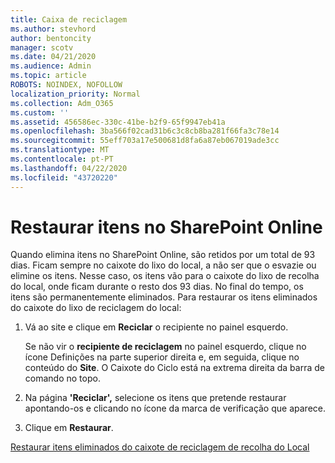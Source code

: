 ```yaml
---
title: Caixa de reciclagem
ms.author: stevhord
author: bentoncity
manager: scotv
ms.date: 04/21/2020
ms.audience: Admin
ms.topic: article
ROBOTS: NOINDEX, NOFOLLOW
localization_priority: Normal
ms.collection: Adm_O365
ms.custom: ''
ms.assetid: 456586ec-330c-41be-b2f9-65f9947eb41a
ms.openlocfilehash: 3ba566f02cad31b6c3c8cb8ba281f66fa3c78e14
ms.sourcegitcommit: 55eff703a17e500681d8fa6a87eb067019ade3cc
ms.translationtype: MT
ms.contentlocale: pt-PT
ms.lasthandoff: 04/22/2020
ms.locfileid: "43720220"
---
```

# <a name="restore-items-in-sharepoint-online"></a>Restaurar itens no SharePoint Online

Quando elimina itens no SharePoint Online, são retidos por um total de 93 dias. Ficam sempre no caixote do lixo do local, a não ser que o esvazie ou elimine os itens. Nesse caso, os itens vão para o caixote do lixo de recolha do local, onde ficam durante o resto dos 93 dias. No final do tempo, os itens são permanentemente eliminados. Para restaurar os itens eliminados do caixote do lixo de reciclagem do local:
  
1. Vá ao site e clique em **Reciclar** o recipiente no painel esquerdo. 
    
    Se não vir o **recipiente de reciclagem** no painel esquerdo, clique no ícone Definições na parte superior direita e, em seguida, clique no conteúdo do **Site**. O Caixote do Ciclo está na extrema direita da barra de comando no topo.
    
2. Na página **'Reciclar',** selecione os itens que pretende restaurar apontando-os e clicando no ícone da marca de verificação que aparece. 
    
3. Clique em **Restaurar**.
    
[Restaurar itens eliminados do caixote de reciclagem de recolha do Local](https://go.microsoft.com/fwlink/?linkid=866439)
  

